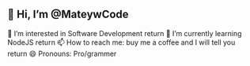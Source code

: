 ## 👋 Hi, I’m @MateywCode
👀 I’m interested in Software Development  return
🌱 I’m currently learning NodeJS  return
📫 How to reach me: buy me a coffee and I will tell you  return
😄 Pronouns: Pro/grammer
